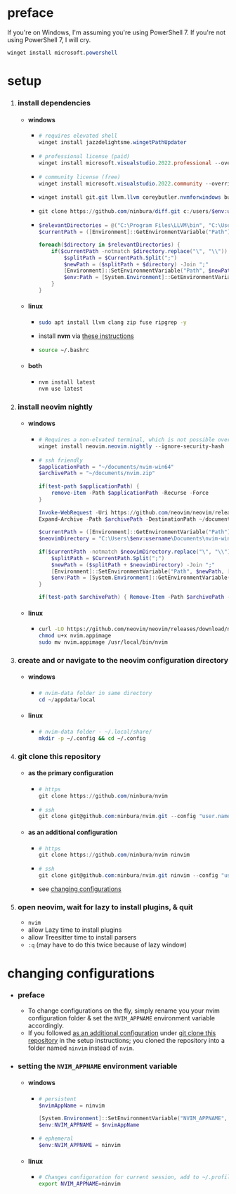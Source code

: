 # preface
If you're on Windows, I'm assuming you're using PowerShell 7. If you're not using PowerShell 7, I will cry.
```powershell
winget install microsoft.powershell
```
# setup
1. ### install dependencies
    - #### windows
        - ```powershell
          # requires elevated shell
          winget install jazzdelightsme.wingetPathUpdater
          ``` 
        - ```powershell
          # professional license (paid)
          winget install microsoft.visualstudio.2022.professional --override "--wait --quiet --add ProductLang En-us --add Microsoft.VisualStudio.Workload.NativeDesktop --includeRecommended"
          ```
        - ```powershell
          # community license (free)
          winget install microsoft.visualstudio.2022.community --override "--wait --quiet --add ProductLang En-us --add Microsoft.VisualStudio.Workload.NativeDesktop --includeRecommended"
          ```
        - ```powershell
          winget install git.git llvm.llvm coreybutler.nvmforwindows burntsushi.ripgrep.gnu --accept-package-agreements --accept-source-agreements
          ```
        - ```powershell
          git clone https://github.com/ninbura/diff.git c:/users/$env:username/documents/diff
          ``` 

        - ```powershell
          $relevantDirectories = @("C:\Program Files\LLVM\bin", "C:\Users\$env:username\Documents\diff")
          $currentPath = ([Environment]::GetEnvironmentVariable("Path"))

          foreach($directory in $relevantDirectories) {
              if($currentPath -notmatch $directory.replace("\", "\\")) {
                  $splitPath = $CurrentPath.Split(";")
                  $newPath = ($splitPath + $directory) -Join ";"
                  [Environment]::SetEnvironmentVariable("Path", $newPath, [EnvironmentVariableTarget]::Machine)
                  $env:Path = [System.Environment]::GetEnvironmentVariable("Path","Machine") + ";" + [System.Environment]::GetEnvironmentVariable("Path", "User")
              }
          }
          ```
    - #### linux
        - ```bash
          sudo apt install llvm clang zip fuse ripgrep -y
          ```
        - install **nvm** via [these instructions](https://github.com/nvm-sh/nvm#installing-and-updating)
        - ```bash
          source ~/.bashrc
          ```
    - #### both
        - ```powershell
          nvm install latest
          nvm use latest
          ```
2. ### install neovim nightly
    - #### windows
        - ```powershell
          # Requires a non-elvated terminal, which is not possible over ssh.
          winget install neovim.neovim.nightly --ignore-security-hash
          ```
        - ```powershell
          # ssh friendly
          $applicationPath = "~/documents/nvim-win64"
          $archivePath = "~/documents/nvim.zip"
            
          if(test-path $applicationPath) {
              remove-item -Path $applicationPath -Recurse -Force
          }
            
          Invoke-WebRequest -Uri https://github.com/neovim/neovim/releases/download/nightly/nvim-win64.zip -OutFile $archivePath
          Expand-Archive -Path $archivePath -DestinationPath ~/documents
            
          $currentPath = ([Environment]::GetEnvironmentVariable("Path"))
          $neovimDirectory = "C:\Users\$env:username\Documents\nvim-win64\bin"
            
          if($currentPath -notmatch $neovimDirectory.replace("\", "\\")) {
              $splitPath = $CurrentPath.Split(";")
              $newPath = ($splitPath + $neovimDirectory) -Join ";"
              [Environment]::SetEnvironmentVariable("Path", $newPath, [EnvironmentVariableTarget]::Machine)
              $env:Path = [System.Environment]::GetEnvironmentVariable("Path","Machine") + ";" + [System.Environment]::GetEnvironmentVariable("Path", "User")
          }

          if(test-path $archivePath) { Remove-Item -Path $archivePath -Force }
          ```
    - #### linux
        - ```bash
          curl -LO https://github.com/neovim/neovim/releases/download/nightly/nvim.appimage
          chmod u+x nvim.appimage
          sudo mv nvim.appimage /usr/local/bin/nvim
          ```
3. ### create and or navigate to the neovim configuration directory
    - #### windows
        - ```powershell
          # nvim-data folder in same directory
          cd ~/appdata/local
          ```
    - #### linux
        - ```bash
          # nvim-data folder - ~/.local/share/
          mkdir -p ~/.config && cd ~/.config
          ```
4. ### git clone this repository
    - #### as the primary configuration
        - ```powershell
          # https
          git clone https://github.com/ninbura/nvim
          ```
        - ```powershell
          # ssh
          git clone git@github.com:ninbura/nvim.git --config "user.name=ninbura user.email=gabriel@ninbura.com"
          ```
    - #### as an additional configuration
        - ```powershell
          # https
          git clone https://github.com/ninbura/nvim ninvim
          ```
        - ```powershell
          # ssh
          git clone git@github.com:ninbura/nvim.git ninvim --config "user.name=ninbura user.email=gabriel@ninbura.com"
          ```
        - see [changing configurations](#changing-configurations)
5. ### open neovim, wait for lazy to install plugins, & quit
    - `nvim`
    - allow Lazy time to install plugins
    - allow Treesitter time to install parsers
    - `:q` (may have to do this twice because of lazy window)
# changing configurations
- ### preface
    - To change configurations on the fly, simply rename you your nvim configuration folder & set the `NVIM_APPNAME` environment variable accordingly.
    - If you followed [as an additional configuration](#as-an-additional-configuration) under [git clone this repository](#git-clone-this-repository) in the setup instructions; you cloned the repository into a folder named `ninvim` instead of `nvim`.
- ### setting the `NVIM_APPNAME` environment variable
    - #### windows
        - ```powershell
          # persistent
          $nvimAppName = ninvim
          
          [System.Environment]::SetEnvironmentVariable("NVIM_APPNAME", $nvimAppName, "Machine")
          $env:NVIM_APPNAME = $nvimAppName
          ```
        - ```powershell
          # ephemeral
          $env:NVIM_APPNAME = ninvim
          ```
    - #### linux
        - ```bash
          # Changes configuration for current session, add to ~/.profile for persistence.
          export NVIM_APPNAME=ninvim
          ``` 

